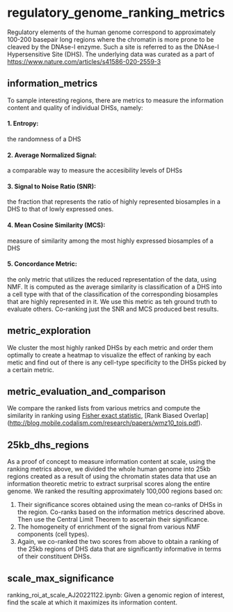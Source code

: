 # regulatory_genome_ranking_metrics
Regulatory elements of the human genome correspond to approximately 100-200 basepair long regions where the chromatin is more prone to be cleaved by the DNAse-I enzyme. Such a site is referred to as the DNAse-I Hypersensitive Site (DHS). The underlying data was curated as a part of https://www.nature.com/articles/s41586-020-2559-3
## information_metrics
To sample interesting regions, there are metrics to measure the information content and quality of individual DHSs, namely:
#### 1. Entropy:
the randomness of a DHS
#### 2. Average Normalized Signal:
a comparable way to measure the accesibility levels of DHSs
#### 3. Signal to Noise Ratio (SNR):
the fraction that represents the ratio of highly represented biosamples in a DHS to that of lowly expressed ones.
#### 4. Mean Cosine Similarity (MCS):
measure of similarity among the most highly expressed biosamples of a DHS
#### 5. Concordance Metric:
the only metric that utilizes the reduced representation of the data, using NMF. It is computed as the average similarity is classification of a DHS into a cell type with that of the classification of the corresponding biosamples that are highly represented in it. We use this metric as teh ground truth to evaluate others.
Co-ranking just the SNR and MCS produced best results. 
## metric_exploration
We cluster the most highly ranked DHSs by each metric and order them optimally to create a heatmap to visualize the effect of ranking by each metic and find out of there is any cell-type specificity to the DHSs picked by a certain metric.
## metric_evaluation_and_comparison
We compare the ranked lists from various metrics and compute the similarity in ranking using [Fisher exact statistic](https://en.wikipedia.org/wiki/Fisher%27s_exact_test), [Rank Biased Overlap] (http://blog.mobile.codalism.com/research/papers/wmz10_tois.pdf).
## 25kb_dhs_regions
As a proof of concept to measure information content at scale, using the ranking metrics above, we divided the whole human genome into 25kb regions created as a result of using the chromatin states data that use an information theoretic metric to extract surprisal scores along the entire genome. We ranked the resulting approximately 100,000 regions based on:
   1. Their significance scores obtained using the mean co-ranks of DHSs in the region. Co-ranks based on the information metrics descrined above. Then         use the Central Limit Theorem to ascertain their significance.
   2. The homogeneity of enrichment of the signal from various NMF components (cell types).
   3. Again, we co-ranked the two scores from above to obtain a ranking of the  25kb regions of DHS data that are significantly informative in terms of         their constituent DHSs.
## scale_max_significance
ranking_roi_at_scale_AJ20221122.ipynb: Given a genomic region of interest, find the scale at which it maximizes its information content.

